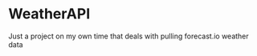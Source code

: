 WeatherAPI
==========

Just a project on my own time that deals with pulling forecast.io weather data
